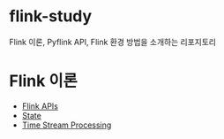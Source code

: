 # flink-study
Flink 이론, Pyflink API, Flink 환경 방법을 소개하는 리포지토리  
  
# Flink 이론
- [Flink APIs](https://github.com/ha2hi/flink-study/blob/main/APIs.md)
- [State](https://github.com/ha2hi/flink-study/blob/main/State.md)
- [Time Stream Processing](https://github.com/ha2hi/flink-study/blob/main/Timely_Stream_Processing.md)